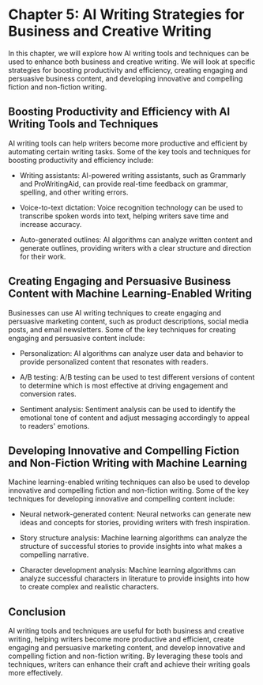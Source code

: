 Chapter 5: AI Writing Strategies for Business and Creative Writing
==================================================================

In this chapter, we will explore how AI writing tools and techniques can be used to enhance both business and creative writing. We will look at specific strategies for boosting productivity and efficiency, creating engaging and persuasive business content, and developing innovative and compelling fiction and non-fiction writing.

Boosting Productivity and Efficiency with AI Writing Tools and Techniques
-------------------------------------------------------------------------

AI writing tools can help writers become more productive and efficient by automating certain writing tasks. Some of the key tools and techniques for boosting productivity and efficiency include:

* Writing assistants: AI-powered writing assistants, such as Grammarly and ProWritingAid, can provide real-time feedback on grammar, spelling, and other writing errors.

* Voice-to-text dictation: Voice recognition technology can be used to transcribe spoken words into text, helping writers save time and increase accuracy.

* Auto-generated outlines: AI algorithms can analyze written content and generate outlines, providing writers with a clear structure and direction for their work.

Creating Engaging and Persuasive Business Content with Machine Learning-Enabled Writing
---------------------------------------------------------------------------------------

Businesses can use AI writing techniques to create engaging and persuasive marketing content, such as product descriptions, social media posts, and email newsletters. Some of the key techniques for creating engaging and persuasive content include:

* Personalization: AI algorithms can analyze user data and behavior to provide personalized content that resonates with readers.

* A/B testing: A/B testing can be used to test different versions of content to determine which is most effective at driving engagement and conversion rates.

* Sentiment analysis: Sentiment analysis can be used to identify the emotional tone of content and adjust messaging accordingly to appeal to readers' emotions.

Developing Innovative and Compelling Fiction and Non-Fiction Writing with Machine Learning
------------------------------------------------------------------------------------------

Machine learning-enabled writing techniques can also be used to develop innovative and compelling fiction and non-fiction writing. Some of the key techniques for developing innovative and compelling content include:

* Neural network-generated content: Neural networks can generate new ideas and concepts for stories, providing writers with fresh inspiration.

* Story structure analysis: Machine learning algorithms can analyze the structure of successful stories to provide insights into what makes a compelling narrative.

* Character development analysis: Machine learning algorithms can analyze successful characters in literature to provide insights into how to create complex and realistic characters.

Conclusion
----------

AI writing tools and techniques are useful for both business and creative writing, helping writers become more productive and efficient, create engaging and persuasive marketing content, and develop innovative and compelling fiction and non-fiction writing. By leveraging these tools and techniques, writers can enhance their craft and achieve their writing goals more effectively.
